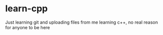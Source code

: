 # learn-cpp
Just learning git and uploading files from me learning c++, no real reason for anyone to be here
